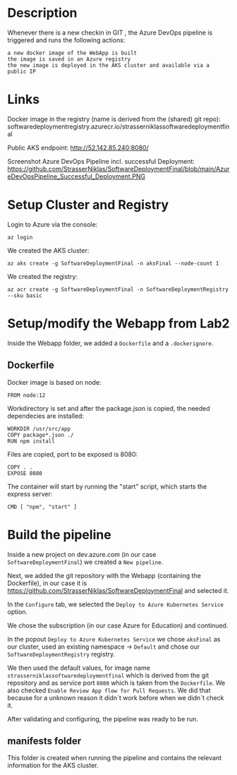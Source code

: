 
# Description

Whenever there is a new checkin in GIT , the Azure DevOps pipeline is triggered and runs the following actions:

    a new docker image of the WebApp is built
    the image is saved in an Azure registry
    the new image is deployed in the AKS cluster and available via a public IP

# Links

Docker image in the registry (name is derived from the (shared) git repo): softwaredeploymentregistry.azurecr.io/strasserniklassoftwaredeploymentfinal

Public AKS endpoint: http://52.142.85.240:8080/

Screenshot Azure DevOps Pipeline incl. successful Deployment: https://github.com/StrasserNiklas/SoftwareDeploymentFinal/blob/main/AzureDevOpsPipeline_Successful_Deployment.PNG

# Setup Cluster and Registry

Login to Azure via the console:

    az login

We created the AKS cluster:

    az aks create -g SoftwareDeploymentFinal -n aksFinal --node-count 1

We created the registry:

    az acr create -g SoftwareDeploymentFinal -n SoftwareDeploymentRegistry --sku basic

# Setup/modify the Webapp from Lab2

Inside the Webapp folder, we added a `Dockerfile` and a `.dockerignore`.

## Dockerfile

Docker image is based on node:

    FROM node:12

Workdirectory is set and after the package.json is copied, the needed dependecies are installed:

    WORKDIR /usr/src/app
    COPY package*.json ./
    RUN npm install

Files are copied, port to be exposed is 8080:

    COPY . .
    EXPOSE 8080

The container will start by running the "start" script, which starts the express server:

    CMD [ "npm", "start" ]

# Build the pipeline

Inside a new project on dev.azure.com (in our case `SoftwareDeploymentFinal`) we created a `New pipeline`.

Next, we added the git repository with the Webapp (containing the Dockerfile), in our case it is https://github.com/StrasserNiklas/SoftwareDeploymentFinal and selected it.

In the `Configure` tab, we selected the `Deploy to Azure Kubernetes Service` option.

We chose the subscription (in our case Azure for Education) and continued.

In the popout `Deploy to Azure Kubernetes Service` we chose `aksFinal` as our cluster, used an existing namespace -> `Default` and chose our `SoftwareDeploymentRegistry` registry.

We then used the default values, for image name `strasserniklassoftwaredeploymentfinal` which is derived from the git repository and as service port `8080` which is taken from the `Dockerfile`. We also checked `Enable Review App flow for Pull Requests`. We did that because for a unknown reason it didn´t work before when we didn´t check it.

After validating and configuring, the pipeline was ready to be run.

## manifests folder

This folder is created when running the pipeline and contains the relevant information for the AKS cluster.
